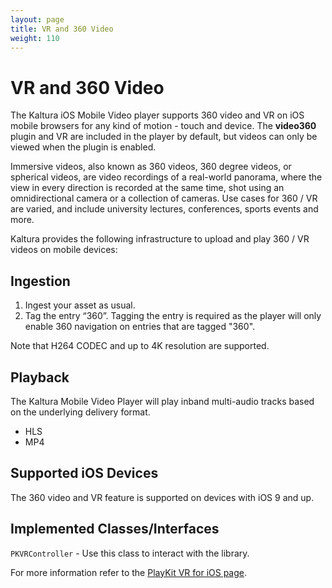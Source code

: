 ```yaml
---
layout: page
title: VR and 360 Video 
weight: 110
---
```


# VR and 360 Video

The Kaltura iOS Mobile Video player supports 360 video and VR on iOS mobile browsers for any kind of motion - touch and device. The **video360** plugin and VR are included in the player by default, but videos can only be viewed when the plugin is enabled.

Immersive videos, also known as 360 videos, 360 degree videos, or spherical videos, are video recordings of a real-world panorama, where the view in every direction is recorded at the same time, shot using an omnidirectional camera or a collection of cameras.
Use cases for 360 / VR are varied, and include university lectures, conferences, sports events and more.

Kaltura provides the following infrastructure to upload and play 360 / VR videos on mobile devices:

## Ingestion  

1. Ingest your asset as usual. 
2. Tag the entry “360”. Tagging the entry is required as the player will only enable 360 navigation on entries that are tagged "360". 

Note that H264 CODEC and up to 4K resolution are supported. 

## Playback  

The Kaltura Mobile Video Player will play inband multi-audio tracks based on the underlying delivery format.
* HLS
* MP4

## Supported iOS Devices  

The 360 video and VR feature is supported on devices with iOS 9 and up.


## Implemented Classes/Interfaces  

```PKVRController``` - Use this class to interact with the library.

For more information refer to the [PlayKit VR for iOS page](https://kaltura.github.io/playkit-ios-vr/).
